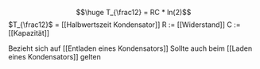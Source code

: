 $$\huge T_{\frac12} = RC * ln(2)$$
$T_{\frac12}$ = [[Halbwertszeit Kondensator]]
R := [[Widerstand]]
C := [[Kapazität]]

Bezieht sich auf [[Entladen eines Kondensators]]
Sollte auch beim [[Laden eines Kondensators]] gelten

